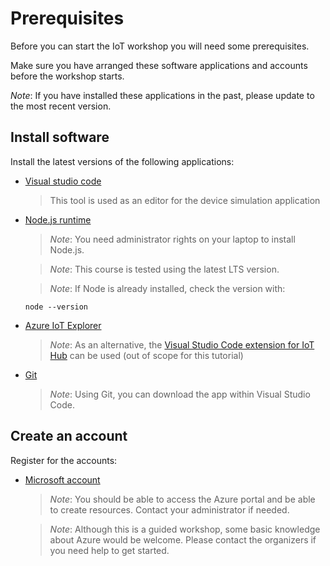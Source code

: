 # Prerequisites

Before you can start the IoT workshop you will need some prerequisites. 

Make sure you have arranged these software applications and accounts before the workshop starts.

_Note_: If you have installed these applications in the past, please update to the most recent version.

## Install software

Install the latest versions of the following applications:

- <a href="https://code.visualstudio.com/?WT.mc_id=IoT-MVP-5002324" target="_blank">Visual studio code</a>

  > This tool is used as an editor for the device simulation application

- <a href="https://nodejs.org/en/download/" target="_blank">Node.js runtime</a>

  > *Note*: You need administrator rights on your laptop to install Node.js.

  > *Note*: This course is tested using the latest LTS version.

  > *Note*: If Node is already installed, check the version with:

      node --version

- <a href="https://github.com/Azure/azure-iot-explorer/releases?WT.mc_id=IoT-MVP-5002324" target="_blank">Azure IoT Explorer</a>

  > *Note*: As an alternative, the <a href="https://marketplace.visualstudio.com/items?itemName=vsciot-vscode.azure-iot-toolkit&WT.mc_id=IoT-MVP-5002324" target="_blank">Visual Studio Code extension for IoT Hub</a> can be used (out of scope for this tutorial)

- <a href="https://git-scm.com/downloads" target="_blank">Git</a>

  > *Note*: Using Git, you can download the app within Visual Studio Code.

## Create an account

Register for the accounts:

- <a href="https://azure.microsoft.com/en-us/free/" target="_blank">Microsoft account</a>
  > *Note*: You should be able to access the Azure portal and be able to create resources. Contact your administrator if needed.
  
  > *Note*: Although this is a guided workshop, some basic knowledge about Azure would be welcome. Please contact the organizers if you need help to get started.
